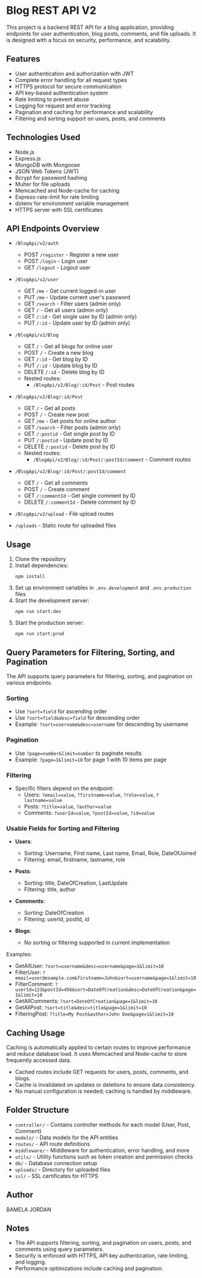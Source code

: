 # Blog REST API V2

This project is a backend REST API for a blog application, providing endpoints for user authentication, blog posts, comments, and file uploads. It is designed with a focus on security, performance, and scalability.

## Features

- User authentication and authorization with JWT
- Complete error handling for all request types
- HTTPS protocol for secure communication
- API key-based authentication system
- Rate limiting to prevent abuse
- Logging for request and error tracking
- Pagination and caching for performance and scalability
- Filtering and sorting support on users, posts, and comments

## Technologies Used

- Node.js
- Express.js
- MongoDB with Mongoose
- JSON Web Tokens (JWT)
- Bcrypt for password hashing
- Multer for file uploads
- Memcached and Node-cache for caching
- Express-rate-limit for rate limiting
- dotenv for environment variable management
- HTTPS server with SSL certificates

## API Endpoints Overview

- `/BlogApi/v2/auth`
  - POST `/register` - Register a new user
  - POST `/login` - Login user
  - GET `/logout` - Logout user

- `/BlogApi/v2/user`
  - GET `/me` - Get current logged-in user
  - PUT `/me` - Update current user's password
  - GET `/search` - Filter users (admin only)
  - GET `/` - Get all users (admin only)
  - GET `/:id` - Get single user by ID (admin only)
  - PUT `/:id` - Update user by ID (admin only)

- `/BlogApi/v2/Blog`
  - GET `/` - Get all blogs for online user
  - POST `/` - Create a new blog
  - GET `/:id` - Get blog by ID
  - PUT `/:id` - Update blog by ID
  - DELETE `/:id` - Delete blog by ID
  - Nested routes:
    - `/BlogApi/v2/Blog/:id/Post` - Post routes

- `/BlogApi/v2/Blog/:id/Post`
  - GET `/` - Get all posts
  - POST `/` - Create new post
  - GET `/me` - Get posts for online author
  - GET `/search` - Filter posts (admin only)
  - GET `/:postid` - Get single post by ID
  - PUT `/:postid` - Update post by ID
  - DELETE `/:postid` - Delete post by ID
  - Nested routes:
    - `/BlogApi/v2/Blog/:id/Post/:postId/comment` - Comment routes

- `/BlogApi/v2/Blog/:id/Post/:postId/comment`
  - GET `/` - Get all comments
  - POST `/` - Create comment
  - GET `/:commentId` - Get single comment by ID
  - DELETE `/:commentId` - Delete comment by ID

- `/BlogApi/v2/upload` - File upload routes
- `/uploads` - Static route for uploaded files

## Usage

1. Clone the repository
2. Install dependencies:
   ```
   npm install
   ```
3. Set up environment variables in `.env.development` and `.env.production` files
4. Start the development server:
   ```
   npm run start:dev
   ```
5. Start the production server:
   ```
   npm run start:prod
   ```

## Query Parameters for Filtering, Sorting, and Pagination

The API supports query parameters for filtering, sorting, and pagination on various endpoints.

### Sorting
- Use `?sort=field` for ascending order
- Use `?sort=field&desc=field` for descending order
- Example: `?sort=username&desc=username` for descending by username

### Pagination
- Use `?page=number&limit=number` to paginate results
- Example: `?page=1&limit=10` for page 1 with 10 items per page

### Filtering
- Specific filters depend on the endpoint:
  - Users: `?email=value`, `?firstname=value`, `?role=value`, `?lastname=value`
  - Posts: `?title=value`, `?author=value`
  - Comments: `?userId=value`, `?postId=value`, `?id=value`

### Usable Fields for Sorting and Filtering

- **Users**:
  - Sorting: Username, First name, Last name, Email, Role, DateOfJoined
  - Filtering: email, firstname, lastname, role

- **Posts**:
  - Sorting: title, DateOfCreation, LastUpdate
  - Filtering: title, author

- **Comments**:
  - Sorting: DateOfCreation
  - Filtering: userId, postId, id

- **Blogs**:
  - No sorting or filtering supported in current implementation

Examples:
- GetAllUser: `?sort=username&desc=username&page=1&limit=10`
- FilterUser: `?email=user@example.com&firstname=John&sort=username&page=1&limit=10`
- FilterComment: `?userId=123&postId=456&sort=DateOfCreation&desc=DateOfCreation&page=1&limit=10`
- GetAllComments: `?sort=DateOfCreation&page=1&limit=10`
- GetAllPost: `?sort=title&desc=title&page=1&limit=10`
- FilteringPost: `?title=My Post&author=John Doe&page=1&limit=10`

## Caching Usage

Caching is automatically applied to certain routes to improve performance and reduce database load. It uses Memcached and Node-cache to store frequently accessed data.

- Cached routes include GET requests for users, posts, comments, and blogs.
- Cache is invalidated on updates or deletions to ensure data consistency.
- No manual configuration is needed; caching is handled by middleware.

## Folder Structure

- `controller/` - Contains controller methods for each model (User, Post, Comment)
- `models/` - Data models for the API entities
- `routes/` - API route definitions
- `middleware/` - Middleware for authentication, error handling, and more
- `utils/` - Utility functions such as token creation and permission checks
- `db/` - Database connection setup
- `uploads/` - Directory for uploaded files
- `ssl/` - SSL certificates for HTTPS

## Author

BAMELA JORDAN

## Notes

- The API supports filtering, sorting, and pagination on users, posts, and comments using query parameters.
- Security is enforced with HTTPS, API key authentication, rate limiting, and logging.
- Performance optimizations include caching and pagination.
